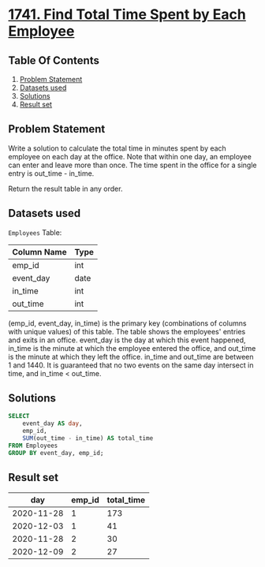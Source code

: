 # [1741. Find Total Time Spent by Each Employee](https://leetcode.com/problems/find-total-time-spent-by-each-employee/description/)

## Table Of Contents
1. [Problem Statement]()
2. [Datasets used]()
3. [Solutions]()
4. [Result set]()

## Problem Statement

Write a solution to calculate the total time in minutes spent by each employee on each day at the office. Note that within one day, an employee can enter and leave more than once. The time spent in the office for a single entry is out_time - in_time.

Return the result table in any order.

## Datasets used

```Employees``` Table:

| Column Name | Type |
| ----------- | ---- |
| emp_id      | int  |
| event_day   | date |
| in_time     | int  |
| out_time    | int  |

(emp_id, event_day, in_time) is the primary key (combinations of columns with unique values) of this table.
The table shows the employees' entries and exits in an office.
event_day is the day at which this event happened, in_time is the minute at which the employee entered the office, and out_time is the minute at which they left the office.
in_time and out_time are between 1 and 1440.
It is guaranteed that no two events on the same day intersect in time, and in_time < out_time.

## Solutions

```sql
SELECT
    event_day AS day,
    emp_id,
    SUM(out_time - in_time) AS total_time
FROM Employees
GROUP BY event_day, emp_id;
```

## Result set

| day        | emp_id | total_time |
| ---------- | ------ | ---------- |
| 2020-11-28 | 1      | 173        |
| 2020-12-03 | 1      | 41         |
| 2020-11-28 | 2      | 30         |
| 2020-12-09 | 2      | 27         |